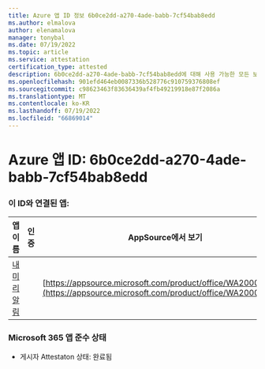 ```yaml
---
title: Azure 앱 ID 정보 6b0ce2dd-a270-4ade-babb-7cf54bab8edd
ms.author: elmalova
author: elenamalova
manager: tonybal
ms.date: 07/19/2022
ms.topic: article
ms.service: attestation
certification_type: attested
description: 6b0ce2dd-a270-4ade-babb-7cf54bab8edd에 대해 사용 가능한 모든 보안 및 규정 준수 정보입니다.
ms.openlocfilehash: 901efd464eb0087336b528776c910759376808ef
ms.sourcegitcommit: c98623463f83636439af4fb49219918e87f2086a
ms.translationtype: MT
ms.contentlocale: ko-KR
ms.lasthandoff: 07/19/2022
ms.locfileid: "66869014"
---
```

# <a name="azure-app-id-6b0ce2dd-a270-4ade-babb-7cf54bab8edd"></a>Azure 앱 ID: 6b0ce2dd-a270-4ade-babb-7cf54bab8edd


### <a name="apps-associated-with-this-id"></a>이 ID와 연결된 앱:
| **앱 이름** | **인증** | **AppSource에서 보기** |
|--------------|---------------|-----------------------|
| [내 미리 알림](../forward/WA200004342.md) |  | [https://appsource.microsoft.com/product/office/WA200004342](https://appsource.microsoft.com/product/office/WA200004342) |

### <a name="microsoft-365-app-compliance-status"></a>Microsoft 365 앱 준수 상태
- 게시자 Attestaton 상태: 완료됨
